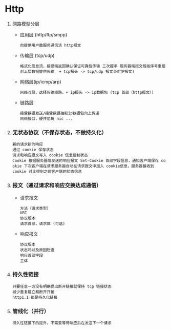 # Http

1. 网路模型分层

   - 应用层 (http/ftp/smpp)

     ```
     向提供用户数服务通信活 http报文
     ```

   - 传输层 (tcp/udp)

     ```
     格式化信息流，接受端返回确认保证可靠性传输 三次握手 服务器端报文段按序号重组
     对上层数据提供传输  + tcp报头 -> tcp/udp 报文(HTTP报文)
     ```

   - 网络层(ip/icmp/arp)

     ```
     网络互联，选择传输线路。+ ip报头 -> ip数据包 (tcp 首部（http报文）)
     ```

   - 链路层

     ```
     接受数据发送/接受数据抽取ip数据包向上传递
     网络接口，硬件范畴 nic ...
     ```

2. ### 无状态协议（不保存状态，不做持久化）

   ```
   新的请求新的响应
   通过 cookie 保存状态
   请求和响应报文写入 cookie 信息控制状态
   Cookie 根据服务器端发送的响应报文 Set-Cookie 首部字段信息，通知客户端保存 co okie 下次客户端在请求服务器自动在请求报文中加入 cookie信息，服务器接收到 cookie 对比得到之前客户端的状态信息
   ```

3. ### 报文（通过请求和响应交换达成通信）

   - 请求报文

     ```
     方法（请求类型）
     URI
     协议版本
     请求首部，请求体 (可选)
     ```

   - 响应报文

     ```
     协议版本
     状态吗以及原因短语
     响应首部字段
     主体
     ```

     

4. ### 持久性链接

   ```
   只要任意一方没有明确提出断开链接就保持 tcp 链接状态
   减少重复建立和断开开销
   http1.1 都是持久化链接
   ```

5. ### 管线化（并行）

   ```
   持久性链接下的提升，不需要等待响应后在发送下一个请求
   ```

   
